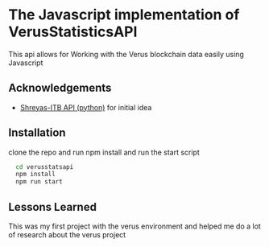 
# The Javascript implementation of VerusStatisticsAPI 


This api allows for Working with the Verus blockchain data easily using Javascript 






## Acknowledgements

 - [Shreyas-ITB API (python)](https://github.com/Shreyas-ITB/VerusStatisticsAPI) for initial idea
 


## Installation

clone the repo and run npm install and run the start script

```bash
  cd verusstatsapi
  npm install
  npm run start
```
    
## Lessons Learned

This was my first project with the verus 
environment and helped me do a lot of research about the verus project

